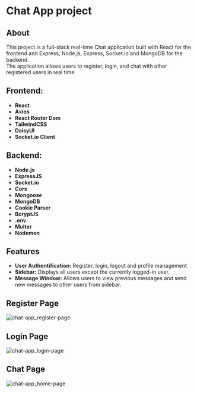 # Chat App project

## About

This project is a full-stack real-time Chat application built with React for the frontend and Express, Node.js, Express, Socket.io and MongoDB for the backend.</br>
The application allows users to register, login, and chat with other registered users in real time.

## Frontend:
- **React**
- **Axios**
- **React Router Dom**
- **TailwindCSS**
- **DaisyUI**
- **Socket.io Client**

## Backend:
- **Node.js**
- **ExpressJS**
- **Socket.io**
- **Cors**
- **Mongoose**
- **MongoDB**
- **Cookie Parser**
- **BcryptJS**
- **.env**
- **Multer**
- **Nodemon**

## Features

- **User Authentification:** Register, login, logout and profile management
- **Sidebar:** Displays all users except the currently logged-in user.
- **Message Window:** Allows users to view previous messages and send new messages to other users from sidebar.

## Register Page
![chat-app_register-page](https://github.com/user-attachments/assets/e11c021c-4219-40e3-a619-f4e9022a716c)

## Login Page
![chat-app_login-page](https://github.com/user-attachments/assets/a6bb6481-8bde-471e-a266-0fdfc5d00adc)

## Chat Page
![chat-app_home-page](https://github.com/user-attachments/assets/f7262b09-d49b-4f84-bac2-9c2b346debc3)





